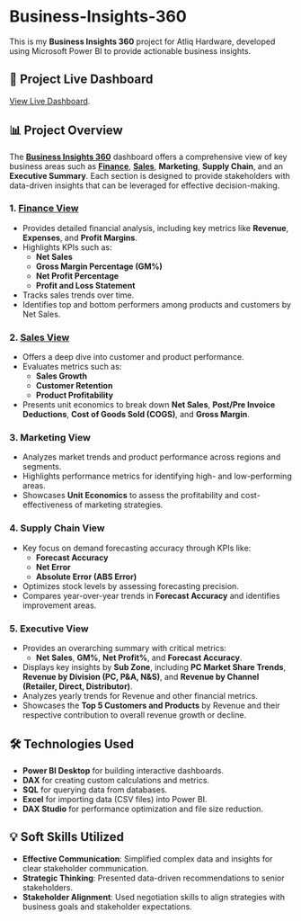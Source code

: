 # Business-Insights-360

This is my **Business Insights 360** project for Atliq Hardware, developed using Microsoft Power BI to provide actionable business insights.

## 🌟 Project Live Dashboard  
[View Live Dashboard](https://app.powerbi.com/groups/me/reports/12040348-5649-45b9-9c7b-a1ba6ab14497/14d85be301b6af799781?experience=power-bi).

## 📊 Project Overview  
The [**Business Insights 360**](https://github.com/Deepanshu5483/Businesss_Insights_360/blob/main/Business_Insights_360.pptx) dashboard offers a comprehensive view of key business areas such as [**Finance**](https://github.com/Deepanshu5483/Businesss_Insights_360/blob/main/Finance%20View.png), [**Sales**](https://github.com/Deepanshu5483/Businesss_Insights_360/blob/main/Sales%20View.png), **Marketing**, **Supply Chain**, and an **Executive Summary**. Each section is designed to provide stakeholders with data-driven insights that can be leveraged for effective decision-making.

### 1. [Finance View](https://github.com/Deepanshu5483/Businesss_Insights_360/blob/main/Finance%20View.png)
- Provides detailed financial analysis, including key metrics like **Revenue**, **Expenses**, and **Profit Margins**.
- Highlights KPIs such as:
  - **Net Sales**
  - **Gross Margin Percentage (GM%)**
  - **Net Profit Percentage**
  - **Profit and Loss Statement**
- Tracks sales trends over time.
- Identifies top and bottom performers among products and customers by Net Sales.

### 2. [Sales View](https://github.com/Deepanshu5483/Businesss_Insights_360/blob/main/Sales%20View.png)
- Offers a deep dive into customer and product performance.
- Evaluates metrics such as:
  - **Sales Growth**
  - **Customer Retention**
  - **Product Profitability**
- Presents unit economics to break down **Net Sales**, **Post/Pre Invoice Deductions**, **Cost of Goods Sold (COGS)**, and **Gross Margin**.

### 3. Marketing View
- Analyzes market trends and product performance across regions and segments.
- Highlights performance metrics for identifying high- and low-performing areas.
- Showcases **Unit Economics** to assess the profitability and cost-effectiveness of marketing strategies.

### 4. Supply Chain View
- Key focus on demand forecasting accuracy through KPIs like:
  - **Forecast Accuracy**
  - **Net Error**
  - **Absolute Error (ABS Error)**
- Optimizes stock levels by assessing forecasting precision.
- Compares year-over-year trends in **Forecast Accuracy** and identifies improvement areas.

### 5. Executive View
- Provides an overarching summary with critical metrics:
  - **Net Sales**, **GM%**, **Net Profit%**, and **Forecast Accuracy**.
- Displays key insights by **Sub Zone**, including **PC Market Share Trends**, **Revenue by Division (PC, P&A, N&S)**, and **Revenue by Channel (Retailer, Direct, Distributor)**.
- Analyzes yearly trends for Revenue and other financial metrics.
- Showcases the **Top 5 Customers and Products** by Revenue and their respective contribution to overall revenue growth or decline.

## 🛠️ Technologies Used
- **Power BI Desktop** for building interactive dashboards.
- **DAX** for creating custom calculations and metrics.
- **SQL** for querying data from databases.
- **Excel** for importing data (CSV files) into Power BI.
- **DAX Studio** for performance optimization and file size reduction.

## 💡 Soft Skills Utilized
- **Effective Communication**: Simplified complex data and insights for clear stakeholder communication.
- **Strategic Thinking**: Presented data-driven recommendations to senior stakeholders.
- **Stakeholder Alignment**: Used negotiation skills to align strategies with business goals and stakeholder expectations.
